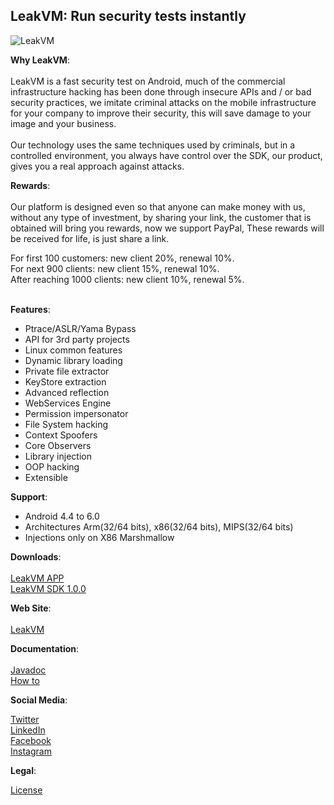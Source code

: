 <h2>LeakVM: Run security tests instantly</h2>

![LeakVM](LeakVM.jpg)

<b>Why LeakVM</b>:<br><br>
LeakVM is a fast security test on Android, much of the commercial infrastructure hacking has been done through insecure APIs and / or bad security practices, we imitate criminal attacks on the mobile infrastructure for your company to improve their security, this will save damage to your image and your business.<br><br>
Our technology uses the same techniques used by criminals, but in a controlled environment, you always have control over the SDK, our product, gives you a real approach against attacks.
                                
<b>Rewards</b>:<br><br>
Our platform is designed even so that anyone can make money with us, without any type of investment, by sharing your link, the customer that is obtained will bring you rewards, now we support PayPal, These rewards will be received for life, is just share a link.<br>

For first 100 customers: new client 20%, renewal 10%.<br>
For next 900 clients: new client 15%, renewal 10%.<br>
After reaching 1000 clients: new client 10%, renewal 5%.<br><br>

<b>Features</b>:<br>
* Ptrace/ASLR/Yama Bypass<br>
* API for 3rd party projects<br>
* Linux common features<br>
* Dynamic library loading<br>
* Private file extractor<br>
* KeyStore extraction<br>
* Advanced reflection<br>
* WebServices Engine<br>
* Permission impersonator<br>
* File System hacking<br>
* Context Spoofers<br>
* Core Observers<br>
* Library injection<br>
* OOP hacking<br>
* Extensible<br>


<b>Support</b>:<br>
* Android 4.4 to 6.0<br>
* Architectures Arm(32/64 bits), x86(32/64 bits), MIPS(32/64 bits)<br>
* Injections only on X86 Marshmallow<br>

<b>Downloads</b>:<br><br>
[LeakVM APP](https://raw.githubusercontent.com/XekriCorp/LeakVM/master/downloads/LeakVM_1_0_1.apk)<br>
[LeakVM SDK 1.0.0](https://raw.githubusercontent.com/XekriCorp/LeakVM/master/maven/com/xekri/leakvm/sdk/1.0.0/sdk-1.0.0.aar)<br>

<b>Web Site</b>:<br><br>
[LeakVM](https://xekricorp.com/leakvm/)<br>

<b>Documentation</b>:<br><br>
[Javadoc](https://xekricorp.github.io/LeakVM/javadoc/)<br>
[How to](https://xekricorp.com/leakvm/documentation/)<br>

<b>Social Media</b>:<br>

[Twitter](https://twitter.com/XekriCorp/)<br>
[LinkedIn](https://www.linkedin.com/company/xekricorp/)<br>
[Facebook](https://www.facebook.com/XekriCorp/)<br>
[Instagram](https://www.instagram.com/xekricorp/)<br>

<b>Legal</b>:<br>

[License](https://raw.githubusercontent.com/XekriCorp/LeakVM/master/LICENSE)<br><br>
